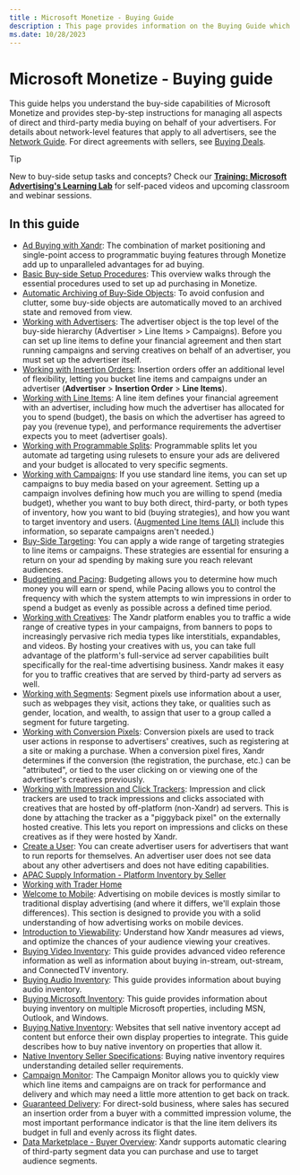 ```yaml
---
title : Microsoft Monetize - Buying Guide
description : This page provides information on the Buying Guide which helps you understand the buy-side capabilities of Microsoft Monetize.  
ms.date: 10/28/2023
---
```



# Microsoft Monetize - Buying guide

This guide helps you understand the buy-side capabilities of
Microsoft Monetize and provides step-by-step
instructions for managing all aspects of direct and third-party media
buying on behalf of your advertisers. For details about
network-level features that apply to all
advertisers, see the [Network Guide](network-guide.md). For direct
agreements with sellers, see [Buying Deals](buying-deals.md).

> [!TIP]
> New to buy-side setup tasks and concepts? Check our **[Training: Microsoft Advertising's Learning Lab](../training-resources/training-microsoft-advertising-learning-lab.md)** for self-paced videos and upcoming classroom and webinar sessions.

## In this guide

- [Ad Buying with Xandr](ad-buying-with-xandr.md): The combination of market positioning and single-point
  access to programmatic buying features through
  Monetize add up to unparalleled advantages for
  ad buying.
- [Basic Buy-side Setup Procedures](basic-buy-side-setup-procedures.md): This overview walks through the
  essential procedures used to set up ad purchasing in
  Monetize.
- [Automatic Archiving of Buy-Side Objects](automatic-archiving-of-buy-side-objects.md): To avoid
  confusion and clutter, some buy-side objects are automatically moved
  to an archived state and removed from view.
- [Working with Advertisers](working-with-advertisers.md): The advertiser object is the top level of the
  buy-side hierarchy (Advertiser \> Line Items \>
  Campaigns). Before you can set up line items to define your
  financial agreement and then start running campaigns and serving
  creatives on behalf of an advertiser, you must set up the advertiser
  itself.
- [Working with Insertion Orders](working-with-insertion-orders.md):  Insertion orders offer an
  additional level of flexibility, letting you bucket line items and
  campaigns under an advertiser
  (**Advertiser**
   \>  **Insertion Order**  \>
   **Line Items**).
- [Working with Line Items](working-with-line-items.md): A line item defines your financial agreement with an
  advertiser, including how much the advertiser has allocated for you to
  spend (budget), the basis on which the advertiser has agreed to pay
  you (revenue type), and performance requirements the advertiser
  expects you to meet (advertiser goals).
- [Working with Programmable Splits](working-with-programmable-splits.md): Programmable splits let you automate ad
  targeting using rulesets to ensure your ads are delivered and your
  budget is allocated to very specific segments.
- [Working with Campaigns](working-with-campaigns.md): If you use standard line items, you can set up
  campaigns to buy media based on your agreement. Setting up a campaign
  involves defining how much you are willing to spend (media budget),
  whether you want to buy both direct, third-party, or both types of
  inventory, how you want to bid (buying strategies), and how you want
  to target inventory and users.
  ([Augmented Line Items (ALI)](augmented-line-items-ali.md) include this information, so separate campaigns aren't
  needed.)
- [Buy-Side Targeting](buy-side-targeting.md):
  You can apply a wide range of targeting strategies to line items or
  campaigns. These strategies are essential for ensuring a return on
  your ad spending by making sure you reach relevant audiences.
- [Budgeting and Pacing](budgeting-and-pacing.md): Budgeting allows you to determine how much money you will
  earn or spend, while Pacing allows you to control the frequency with
  which the system attempts to win impressions in order to spend a
  budget as evenly as possible across a defined time period.
- [Working with Creatives](working-with-creatives.md): The Xandr platform enables
  you to traffic a wide range of creative types in your campaigns, from
  banners to pops to increasingly pervasive rich media types like
  interstitials, expandables, and videos. By hosting your creatives with
  us, you can take full advantage of the platform's full-service ad
  server capabilities built specifically for the real-time advertising
  business. Xandr makes it easy for you to
  traffic creatives that are served by third-party ad servers as well.
- [Working with Segments](working-with-segments.md): Segment pixels use information about a user, such as
  webpages they visit, actions they take, or qualities such as gender,
  location, and wealth, to assign that user to a group called a segment
  for future targeting.
- [Working with Conversion Pixels](working-with-conversion-pixels.md): Conversion pixels are used to track user
  actions in response to advertisers' creatives, such as registering at
  a site or making a purchase. When a conversion pixel fires,
  Xandr determines if the conversion (the
  registration, the purchase, etc.) can be "attributed", or tied to the
  user clicking on or viewing one of the advertiser's creatives
  previously.
- [Working with Impression and Click Trackers](working-with-impression-and-click-trackers.md):
  Impression and click trackers are used to track impressions and clicks
  associated with creatives that are hosted by off-platform
  (non-Xandr) ad servers. This is done by
  attaching the tracker as a "piggyback pixel" on the externally hosted
  creative. This lets you report on impressions and clicks on these
  creatives as if they were hosted by Xandr.
- [Create a User](create-a-user.md): You can
  create advertiser users for advertisers that want to run reports for
  themselves. An advertiser user does not see data about any other
  advertisers and does not have editing capabilities.
- [APAC Supply Information - Platform Inventory by Seller](apac-supply-information-platform-inventory-by-seller.md)
- [Working with Trader Home](working-with-trader-home.md)
- [Welcome to Mobile](welcome-to-mobile.md):
  Advertising on mobile devices is mostly similar to traditional display
  advertising (and where it differs, we'll explain those differences).
  This section is designed to provide you with a solid understanding of
  how advertising works on mobile devices.
- [Introduction to Viewability](introduction-to-viewability.md): Understand how Xandr measures
  ad views, and optimize the chances of your audience viewing your
  creatives.
- [Buying Video Inventory](buying-video-inventory.md): This guide provides advanced video reference
  information as well as information about buying in-stream, out-stream,
  and ConnectedTV inventory.
- [Buying Audio Inventory](buying-audio-inventory.md): This guide provides information about buying
  audio inventory.
- [Buying Microsoft Inventory](buying-microsoft-inventory.md): This guide provides information about buying inventory
  on multiple Microsoft properties, including MSN, Outlook, and Windows.
- [Buying Native Inventory](buying-native-inventory.md): Websites that sell native inventory accept ad content
  but enforce their own display properties to integrate. This guide
  describes how to buy native inventory on properties that allow it.
- [Native Inventory Seller Specifications](native-inventory-seller-specifications.md): Buying native
  inventory requires understanding detailed seller requirements.
- [Campaign Monitor](campaign-monitor.md): The
  Campaign Monitor allows you to quickly view which line items and
  campaigns are on track for performance and delivery and which may need
  a little more attention to get back on track.
- [Guaranteed Delivery](guaranteed-delivery.md):
  For direct-sold business, where sales has secured an insertion order
  from a buyer with a committed impression volume, the most important
  performance indicator is that the line item delivers its budget in
  full and evenly across its flight dates.
- [Data Marketplace - Buyer Overview](data-marketplace-buyer-overview.md): Xandr supports automatic clearing of third-party segment data you can
  purchase and use to target audience segments.

